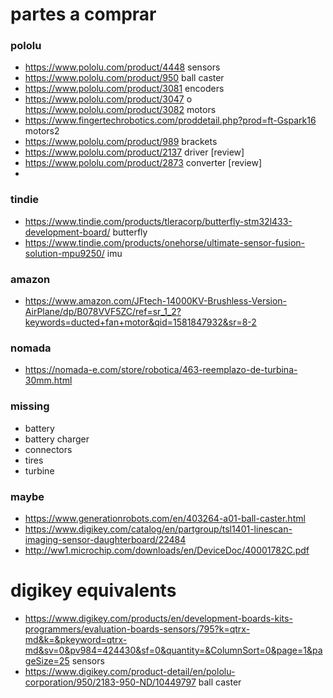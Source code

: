 # partes a comprar
### pololu
   - https://www.pololu.com/product/4448 sensors
   - https://www.pololu.com/product/950 ball caster
   - https://www.pololu.com/product/3081 encoders
   - https://www.pololu.com/product/3047 o https://www.pololu.com/product/3082 motors
   - https://www.fingertechrobotics.com/proddetail.php?prod=ft-Gspark16 motors2
   - https://www.pololu.com/product/989 brackets
   - https://www.pololu.com/product/2137 driver [review]
   - https://www.pololu.com/product/2873 converter [review]
   -
### tindie
   - https://www.tindie.com/products/tleracorp/butterfly-stm32l433-development-board/ butterfly
   - https://www.tindie.com/products/onehorse/ultimate-sensor-fusion-solution-mpu9250/ imu

### amazon
   - https://www.amazon.com/JFtech-14000KV-Brushless-Version-AirPlane/dp/B078VVF5ZC/ref=sr_1_2?keywords=ducted+fan+motor&qid=1581847932&sr=8-2

### nomada
   - https://nomada-e.com/store/robotica/463-reemplazo-de-turbina-30mm.html

### missing
   - battery
   - battery charger
   - connectors
   - tires
   - turbine

### maybe
   - https://www.generationrobots.com/en/403264-a01-ball-caster.html
   - https://www.digikey.com/catalog/en/partgroup/tsl1401-linescan-imaging-sensor-daughterboard/22484
   - http://ww1.microchip.com/downloads/en/DeviceDoc/40001782C.pdf

# digikey equivalents
   - https://www.digikey.com/products/en/development-boards-kits-programmers/evaluation-boards-sensors/795?k=qtrx-md&k=&pkeyword=qtrx-md&sv=0&pv984=424430&sf=0&quantity=&ColumnSort=0&page=1&pageSize=25 sensors
   - https://www.digikey.com/product-detail/en/pololu-corporation/950/2183-950-ND/10449797 ball caster
